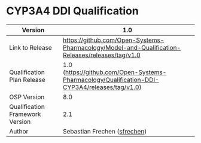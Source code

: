 # CYP3A4 DDI Qualification




| Version                         | 1.0                                                          |
| ------------------------------- | ------------------------------------------------------------ |
| Link to Release                 | https://github.com/Open-Systems-Pharmacology/Model-and-Qualification-Releases/releases/tag/v1.0 |
| Qualification Plan Release      | 1.0<br />(https://github.com/Open-Systems-Pharmacology/Qualification-DDI-CYP3A4/releases/tag/v1.0) |
| OSP Version                     | 8.0                                                          |
| Qualification Framework Version | 2.1                                                          |
| Author                          | Sebastian Frechen ([sfrechen](https://github.com/sfrechen))  |

